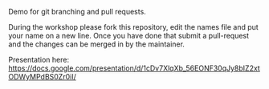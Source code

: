 Demo for git branching and pull requests. 

During the workshop please fork this repository, edit the names file and put your name on a new line. 
Once you have done that submit a pull-request and the changes can be merged in by the maintainer.

Presentation here: https://docs.google.com/presentation/d/1cDv7XlqXb_56EONF30qJy8bIZ2xtODWyMPdBS0Zr0iI/
